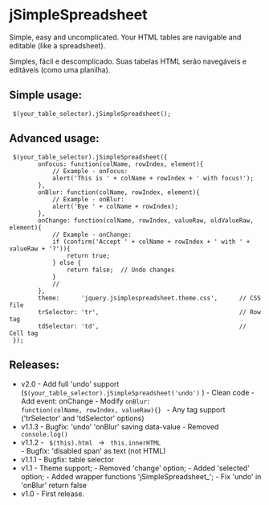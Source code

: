 # jSimpleSpreadsheet

Simple, easy and uncomplicated. Your HTML tables are navigable and editable (like a spreadsheet).

Simples, fácil e descomplicado. Suas tabelas HTML serão navegáveis e editáveis (como uma planilha).

## Simple usage:

```
 $(your_table_selector).jSimpleSpreadsheet();
```

## Advanced usage:

```
 $(your_table_selector).jSimpleSpreadsheet({					
        onFocus: function(colName, rowIndex, element){
            // Example - onFocus:
            alert('This is ' + colName + rowIndex + ' with focus!');
        },
        onBlur: function(colName, rowIndex, element){						
            // Example - onBlur:
            alert('Bye ' + colName + rowIndex);
        },
        onChange: function(colName, rowIndex, valueRaw, oldValueRaw, element){
            // Example - onChange:
            if (confirm('Accept ' + colName + rowIndex + ' with ' + valueRaw + '?')){
                return true;
            } else {
                return false;  // Undo changes
            }
            //
        },
        theme:      'jquery.jsimplespreadsheet.theme.css',      // CSS file       
        trSelector: 'tr',                                       // Row tag
        tdSelector: 'td',                                       // Cell tag
 });
```



## Releases:
* v2.0
      - Add full 'undo' support (<code>$(your_table_selector).jSimpleSpreadsheet('undo')</code> )
      - Clean code
      - Add event: onChange
      - Modify <code>onBlur: function(colName, rowIndex, valueRaw){} </code>
      - Any tag support ('trSelector' and 'tdSelector' options)
* v1.1.3
      - Bugfix: 'undo' 'onBlur' saving data-value
      - Removed <code> console.log() </code>     
* v1.1.2
      - <code> $(this).html </code> -> <code> this.innerHTML </code>
      - Bugfix: 'disabled span' as text (not HTML)       
* v1.1.1
      - Bugfix: table selector
* v1.1 
      - Theme support;
      - Removed 'change' option;
      - Added 'selected' option;
      - Added wrapper functions 'jSimpleSpreadsheet_';
      - Fix 'undo' in 'onBlur' return false 
* v1.0 
      - First release. 
